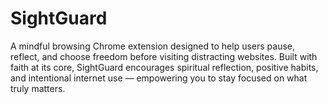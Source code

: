 # SightGuard
A mindful browsing Chrome extension designed to help users pause, reflect, and choose freedom before visiting distracting websites. Built with faith at its core, SightGuard encourages spiritual reflection, positive habits, and intentional internet use — empowering you to stay focused on what truly matters.
